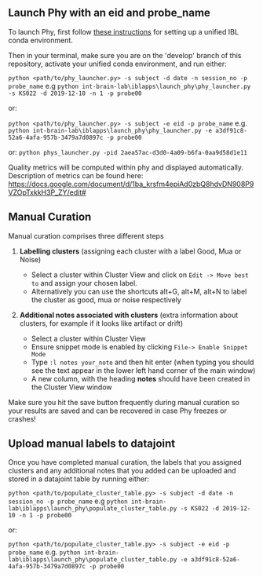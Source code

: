 ## Launch Phy with an eid and probe_name

To launch Phy, first follow [these instructions](https://github.com//int-brain-lab/iblenv) for setting up a unified IBL conda environment.

Then in your terminal, make sure you are on the 'develop' branch of this repository, activate your unified conda environment, and run either:

`python <path/to/phy_launcher.py> -s subject -d date -n session_no -p probe_name`
e.g `python int-brain-lab\iblapps\launch_phy\phy_launcher.py -s KS022 -d 2019-12-10 -n 1 -p probe00`

or:

`python <path/to/phy_launcher.py> -s subject -e eid -p probe_name`
e.g. `python int-brain-lab\iblapps\launch_phy\phy_launcher.py -e a3df91c8-52a6-4afa-957b-3479a7d0897c -p probe00`


or:
`python phys_launcher.py -pid 2aea57ac-d3d0-4a09-b6fa-0aa9d58d1e11`

Quality metrics will be computed within phy and displayed automatically.
Description of metrics can be found here: https://docs.google.com/document/d/1ba_krsfm4epiAd0zbQ8hdvDN908P9VZOpTxkkH3P_ZY/edit#

## Manual Curation
Manual curation comprises three different steps

1) **Labelling clusters** (assigning each cluster with a label Good, Mua or Noise)
    * Select a cluster within Cluster View and click on `Edit -> Move best to` and assign your chosen label.
    * Alternatively you can use the shortcuts alt+G, alt+M, alt+N to label the cluster as good, mua or noise respectively

2)  **Additional notes associated with clusters** (extra information about clusters, for example if it looks like artifact or drift)
    * Select a cluster within Cluster View
    * Ensure snippet mode is enabled by clicking `File-> Enable Snippet Mode`
    * Type `:l notes your_note` and then hit enter (when typing you should see the text appear in the lower left
    hand corner of the main window)
    * A new column, with the heading **notes** should have been created in the Cluster View window

Make sure you hit the save button frequently during manual curation so your results are saved and can be
recovered in case Phy freezes or crashes!


## Upload manual labels to datajoint

Once you have completed manual curation, the labels that you assigned clusters and any additional notes that you
added can be uploaded and stored in a datajoint table by running either:

`python <path/to/populate_cluster_table.py> -s subject -d date -n session_no -p probe_name`
e.g `python int-brain-lab\iblapps\launch_phy\populate_cluster_table.py -s KS022 -d 2019-12-10 -n 1 -p probe00`

or:

`python <path/to/populate_cluster_table.py> -s subject -e eid -p probe_name`
e.g. `python int-brain-lab\iblapps\launch_phy\populate_cluster_table.py -e a3df91c8-52a6-4afa-957b-3479a7d0897c -p probe00`

